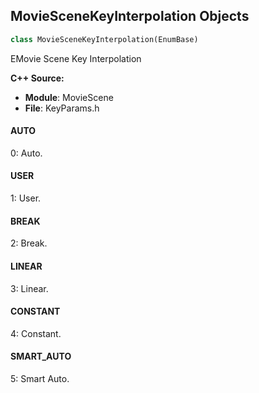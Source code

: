 ## MovieSceneKeyInterpolation Objects

```python
class MovieSceneKeyInterpolation(EnumBase)
```

EMovie Scene Key Interpolation

**C++ Source:**

- **Module**: MovieScene
- **File**: KeyParams.h

<a id="unreal.MovieSceneKeyInterpolation.AUTO"></a>

#### AUTO

0: Auto.

<a id="unreal.MovieSceneKeyInterpolation.USER"></a>

#### USER

1: User.

<a id="unreal.MovieSceneKeyInterpolation.BREAK"></a>

#### BREAK

2: Break.

<a id="unreal.MovieSceneKeyInterpolation.LINEAR"></a>

#### LINEAR

3: Linear.

<a id="unreal.MovieSceneKeyInterpolation.CONSTANT"></a>

#### CONSTANT

4: Constant.

<a id="unreal.MovieSceneKeyInterpolation.SMART_AUTO"></a>

#### SMART_AUTO

5: Smart Auto.

<a id="unreal.MediaTextureVisibleMipsTiles"></a>